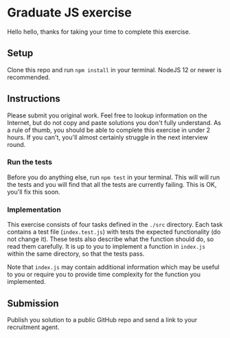 # Graduate JS exercise

Hello hello, thanks for taking your time to complete this exercise.

## Setup

Clone this repo and run `npm install` in your terminal. NodeJS 12 or newer is recommended.

## Instructions

Please submit you original work. Feel free to lookup information on the Internet, but do not copy and paste solutions you don't fully understand. As a rule of thumb, you should be able to complete this exercise in under 2 hours. If you can't, you'll almost certainly struggle in the next interview round.

### Run the tests

Before you do anything else, run `npm test` in your terminal. This will will run the tests and you will find that all the tests are currently failing. This is OK, you'll fix this soon.

### Implementation

This exercise consists of four tasks defined in the `./src` directory. Each task contains a test file (`index.test.js`) with tests the expected functionality (do not change it). These tests also describe what the function should do, so read them carefully. It is up to you to implement a function in `index.js` within the same directory, so that the tests pass.

Note that `index.js` may contain additional information which may be useful to you or require you to provide time complexity for the function you implemented.

## Submission

Publish you solution to a public GitHub repo and send a link to your recruitment agent.
